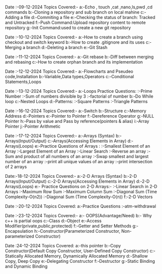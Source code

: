 Date :-09-12-2024 
Topics Covered:- 
a:-Echo , touch ,cat ,nano,ls,pwd ,cd commands
b:-Cloning a repository and sub branch on local mahine 
c:-Adding a file 
d:-Commiting a file 
e:-Checking the status of branch: Tracked and Untracked 
f:-Push Command:Upload repository content to remote repository 
g:-Init Command:used to create a new git repository

Date :-10-12-2024
Topics Covered:- 
a:-How to create a branch using checkout and switch keyword 
b:-How to create .gitignore and its uses 
c:-Merging a branch 
d:-Deleting a branch 
e:-Git Stash

Date :-11-12-2024
Topics Covered:-
a:-Git rebase 
b:-Diff between merging and rebasing 
c:-How to create orphan branch and its implementation

Date :-12-12-2024 
Topics Covered:-
a:-Flowcharts and Pseudeo code,Installation 
b:-Variable,Data types,Operators 
c:-Conditional Statements,Loops

Date :-13-12-2024
Topics Covered:- 
a:-Loops Practice Questions: 
  :-Prime Number 
  :-Sum of numbers divisible by 3 
  :-factorial of number 
b:-Do While loop 
c:-Nested Loops 
d:-Patterns: 
  :-Square Patterns 
  :-Triangle Patterns

Date :-16-12-2024
Topics Covered:- 
a:-Switch 
b:-Structure 
c:-Memory Address 
d:-Pointers 
e:-Pointer to Pointer 
f:-Dereference Operator 
g:-NULL Pointer 
h:-Pass by value and Pass by reference(pointers & alias) 
i:-Array Pointer 
j:-Pointer Arithmetic

Date :-17-12-2024 
Topics Covered:- 
a:-Arrays (Syntax) 
b:-Arrays(Input/Output) 
c:-Arrays(Accessing Elements in Array) 
d:-Arrays(Loops) 
e:-Practice Questions of Arrays : 
  :-Smallest Element of an Array 
  :-Largest Element of an Array 
  :-Linear Search 
  :-Reverse an array 
  :-Sum and product of all numbers of an array 
  :-Swap smallest and largest number of an array 
  :-print all unique values of an array 
  :-print intersection of 2 arrays

Date:-18-12-2024
Topics Covered:- 
a:-2-D Arrays (Syntax)
b:-2-D Arrays(Input/Output) 
c:-2-D Arrays(Accessing Elements in Array) 
d:-2-D Arrays(Loops) 
e:- Practice Questions on 2-D Arrays:- 
   :-Linear Search in 2-D Arrays 
   :-Maximum Row Sum 
   :-Maximum Column Sum 
   :-Diagonal Sum (Time Complexity-O(n2)) 
   :-Diagonal Sum (Time Complexity-O(n)) 
f:-2-D Vectors

Date :-20-12-2024
Topics Covered:
a:-Practice Questions
  :-atm-withdrawal

Date :-23-12-2024
Topics Covered:-
a:- OOPS(Advantage/Need)
b:- Why c++ is partial oops
c:-Class
d:-Object
e:-Access Modifier(private,public,protected)
f:-Getter and Setter Methods
g:-Encapsulation
h:-Constructor(Parameterized Constructor, Non-parameterized Constructor)

Date :24-12-2024
Topics Covered:
a:-this pointer
b:-Copy Constructor(Default Copy Constructor, User-Defined Copy Constructor)
c:-Statically Allocated Memory, Dynamically Allocated Memory
d:-Shallow Copy, Deep Copy
e:-Delegating Constructor
f:-Destructor
g:-Static Binding and Dynamic Binding

